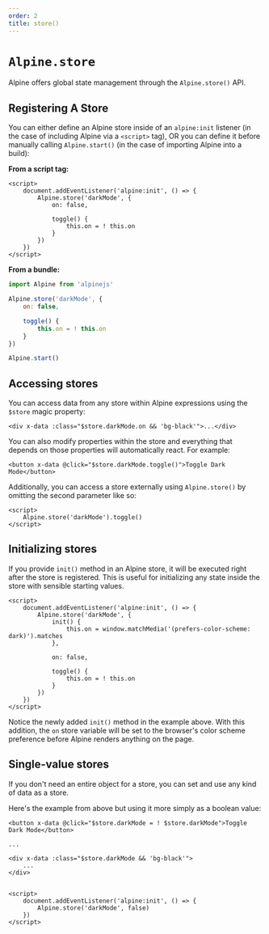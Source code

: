 ```yaml
---
order: 2
title: store()
---
```


# `Alpine.store`

Alpine offers global state management through the `Alpine.store()` API.

<a name="registering-a-store"></a>
## Registering A Store

You can either define an Alpine store inside of an `alpine:init` listener (in the case of including Alpine via a `<script>` tag), OR you can define it before manually calling `Alpine.start()` (in the case of importing Alpine into a build):

**From a script tag:**
```alpine
<script>
    document.addEventListener('alpine:init', () => {
        Alpine.store('darkMode', {
            on: false,

            toggle() {
                this.on = ! this.on
            }
        })
    })
</script>
```

**From a bundle:**
```js
import Alpine from 'alpinejs'

Alpine.store('darkMode', {
    on: false,

    toggle() {
        this.on = ! this.on
    }
})

Alpine.start()
```

<a name="accessing stores"></a>
## Accessing stores

You can access data from any store within Alpine expressions using the `$store` magic property:

```alpine
<div x-data :class="$store.darkMode.on && 'bg-black'">...</div>
```

You can also modify properties within the store and everything that depends on those properties will automatically react. For example:

```alpine
<button x-data @click="$store.darkMode.toggle()">Toggle Dark Mode</button>
```

Additionally, you can access a store externally using `Alpine.store()` by omitting the second parameter like so:

```alpine
<script>
    Alpine.store('darkMode').toggle()
</script>
```

<a name="initializing-stores"></a>
## Initializing stores

If you provide `init()` method in an Alpine store, it will be executed right after the store is registered. This is useful for initializing any state inside the store with sensible starting values.

```alpine
<script>
    document.addEventListener('alpine:init', () => {
        Alpine.store('darkMode', {
            init() {
                this.on = window.matchMedia('(prefers-color-scheme: dark)').matches
            },

            on: false,

            toggle() {
                this.on = ! this.on
            }
        })
    })
</script>
```

Notice the newly added `init()` method in the example above. With this addition, the `on` store variable will be set to the browser's color scheme preference before Alpine renders anything on the page.

<a name="single-value-stores"></a>
## Single-value stores

If you don't need an entire object for a store, you can set and use any kind of data as a store.

Here's the example from above but using it more simply as a boolean value:

```alpine
<button x-data @click="$store.darkMode = ! $store.darkMode">Toggle Dark Mode</button>

...

<div x-data :class="$store.darkMode && 'bg-black'">
    ...
</div>


<script>
    document.addEventListener('alpine:init', () => {
        Alpine.store('darkMode', false)
    })
</script>
```
